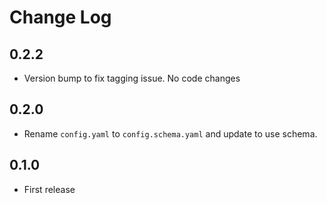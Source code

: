 # Change Log

## 0.2.2

- Version bump to fix tagging issue. No code changes

## 0.2.0

- Rename `config.yaml` to `config.schema.yaml` and update to use schema.

## 0.1.0

- First release 
